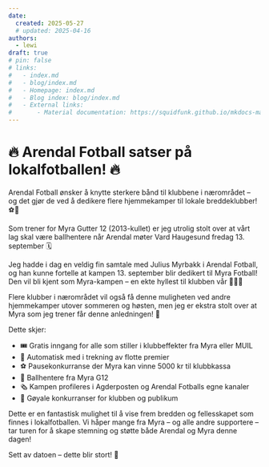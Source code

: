 ```yaml
---
date:
  created: 2025-05-27
  # updated: 2025-04-16
authors:
  - lewi
draft: true
# pin: false
# links:
#   - index.md
#   - blog/index.md
#   - Homepage: index.md
#   - Blog index: blog/index.md
#   - External links:
#       - Material documentation: https://squidfunk.github.io/mkdocs-material
---
```


# 🔥 Arendal Fotball satser på lokalfotballen! 🔥

Arendal Fotball ønsker å knytte sterkere bånd til klubbene i nærområdet – og det gjør de ved å dedikere flere hjemmekamper til lokale breddeklubber! ⚽👏

Som trener for Myra Gutter 12 (2013-kullet) er jeg utrolig stolt over at vårt lag skal være ballhentere når Arendal møter Vard Haugesund fredag 13. september 🗓️

Jeg hadde i dag en veldig fin samtale med Julius Myrbakk i Arendal Fotball, og han kunne fortelle at kampen 13. september blir dedikert til Myra Fotball! Den vil bli kjent som Myra-kampen – en ekte hyllest til klubben vår 💚🤍💙

Flere klubber i nærområdet vil også få denne muligheten ved andre hjemmekamper utover sommeren og høsten, men jeg er ekstra stolt over at Myra som jeg trener får denne anledningen! 🙌

Dette skjer:

- 🎟️ Gratis inngang for alle som stiller i klubbeffekter fra Myra eller MUIL
- 🎁 Automatisk med i trekning av flotte premier
- ⚽ Pausekonkurranse der Myra kan vinne 5000 kr til klubbkassa
- 🧤 Ballhentere fra Myra G12
- 🗞️ Kampen profileres i Agderposten og Arendal Fotballs egne kanaler
- 🥳 Gøyale konkurranser for klubben og publikum

Dette er en fantastisk mulighet til å vise frem bredden og fellesskapet som finnes i lokalfotballen. Vi håper mange fra Myra – og alle andre supportere – tar turen for å skape stemning og støtte både Arendal og Myra denne dagen!

Sett av datoen – dette blir stort! 💙
